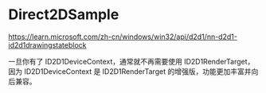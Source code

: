 # Direct2DSample


https://learn.microsoft.com/zh-cn/windows/win32/api/d2d1/nn-d2d1-id2d1drawingstateblock


一旦你有了 ID2D1DeviceContext，通常就不再需要使用 ID2D1RenderTarget，因为 ID2D1DeviceContext 是 ID2D1RenderTarget 的增强版，功能更加丰富并向后兼容。